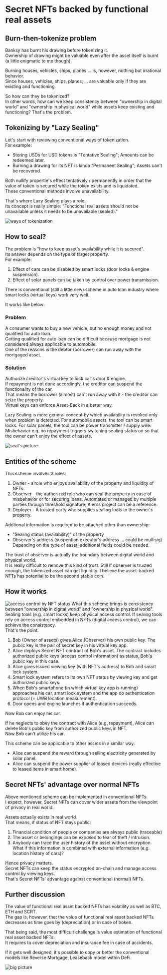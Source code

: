# Secret NFTs backed by functional real assets

## Burn-then-tokenize problem
Banksy has burnt his drawing before tokenizing it.  
Ownership of drawing might be valuable even after the asset itself is burnt (a little enigmatic to me though).

Burning houses, vehicles, ships, planes ... is, however, nothing but irrational behavior.  
Since houses, vehicles, ships, planes, ... are valuable only if they are existing and functioning.  

So how can they be tokenized?  
In other words, how can we keep consistency between "ownership in digital world" and "ownership in physical world" while assets keep existing and functioning?
That's the problem.

## Tokenizing by "Lazy Sealing"
Let's start with reviewing conventional ways of tokenization.  
For example:
* Storing USDs for USD tokens is "Tentative Sealing"; Amounts can be redeemed later.
* Burning a drawing for its NFT is kinda "Permanent Sealing"; Assets can't be recovered.

Both nullify propertie's effect tentatively / permanently in order that the value of token is secured while the token exists and is liquidated.  
These conventional methods involve unavailability.  

That's where Lazy Sealing plays a role.  
Its concept is really simple: "Functional real assets should not be unavailable unless it needs to be unavailable (sealed)."

![ways of tokenization](https://github.com/jangsa/share/blob/master/SecretNFTs/LazySealing/img/comparison_w.png "ways of tokenization")

## How to seal?
The problem is "how to keep asset's availability while it is secured".  
Its answer depends on the type of target property.  
For example:
1. Effect of cars can be disabled by smart locks (door locks & engine suspension).
1. Effect of solar panels can be taken by control over power transmission.

There is conventional (still a little new) scheme in auto loan industry where smart locks (virtual keys) work very well.

It works like below:
### Problem
A consumer wants to buy a new vehicle, but no enough money and not qualified for auto loan.  
Getting qualified for auto loan can be difficult because mortgage is not considered always applicable to automobile.  
One of the reasons is the debtor (borrower) can run away with the mortgaged asset.  
### Solution
Authorize creditor's virtual key to lock car's door & engine.  
If repayment is not done accordingly, the creditor can suspend the functionality of the car.  
That means the borrower (almost) can't run away with it - the creditor can seize the property.  
Virtual keys can enforce Asset-Back in a better way.

Lazy Sealing is more general concept by which availability is revoked only when problem is detected.
For automobile assets, the tool can be smart locks.
For solar panels, the tool can be power transmitter / supply wire.
Misbehavior e.g. no repayment triggers switching sealing status on so that the owner can't enjoy the effect of assets.

![seal's picture](https://www.ecomare.nl/wp-content/uploads/2017/04/ill-gewone-zeehond-2010-10sw.jpg "seal")

## Entities of the scheme
This scheme involves 3 roles:
1. Owner - a role who enjoys availability of the property and liquidity of NFTs.
1. Observer - the authorized role who can seal the property in case of misbehavior or for securing loans. Automated or managed by multiple parties through threshold signature; Kleros project can be a reference.
1. Deployer - A trusted party who supplies sealing tools to the owner's property.

Addtional information is required to be attached other than ownership:
* "Sealing status (availability)" of the property
* Observer's address (suspention executor's address ... could be multisig)
Depending on the type of asset, additional fields could be needed.  

The trust of observer is actually the boundary between digital world and physical world.  
It is really difficult to remove this kind of trust.
Still if observer is trusted enough, the tokenized asset can get liquidity. I believe the asset-backed NFTs has potential to be the second stable coin.  

## How it works
![access control by NFT status](https://github.com/jangsa/share/blob/master/SecretNFTs/LazySealing/img/architecture_w.png "access control by NFT status")
What this scheme brings is consistency between "ownership in digital world" and "ownership in physical world".  
Sealing tools (e.g. smart locks) keep physical access control. If sealing tools rely on access control embedded in NFTs (digital access control), we can achieve the consistency.  
That's the point.

1. Bob (Owner of assets) gives Alice (Observer) his own public key. The public key is the pair of secret key in his virtual key app.
1. Alice deploys Secret NFT contract of Bob's asset. The contract includes authorized public keys (access control information) as status, Bob's public key in this case.
1. Alice gives issued viewing key (with NFT's address) to Bob and smart lock system.
1. Smart lock system refers to its own NFT status by viewing key and get authorized public keys.
1. When Bob's smartphone (in which virtual key app is running) approaches his car, smart lock system and the app do authentication protocol (+ UWB location measurement).
1. Door opens and engine launches if authentication succeeds.

Now Bob can enjoy his car.  

If he neglects to obey the contract with Alice (e.g. repayment), Alice can delete Bob's public key from authorized public keys in NFT.  
Now Bob can't utilize his car.

This scheme can be applicable to other assets in a similar way.
* Alice can suspend the reward through selling electricity generated by solar panel.
* Alice can suspend the power supplier of leased devices (really effective to leased items in smart home).

## Secret NFTs' advantage over normal NFTs
Above mentioned scheme can be implemented in conventional NFTs.  
I expect, however, Secret NFTs can cover wider assets from the viewpoint of privacy in real world.

Assets actually exists in real world.  
That means, if status of NFT stays public:
1. Financial condition of people or companies are always public (traceable)  
1. The asset or belongings can be exposed to fear of theft / intrusion.  
1. Anybody can trace the user history of the asset without encryption. What if this information is combined with external information (e.g. location history of cars)?

Hence privacy matters.  
Secret NFTs can keep the status encrypted on-chain and manage access control by viewing keys.  
That's Secret NFTs' advantage against conventional (normal) NFTs.  

## Further discussion
The value of functional real asset backed NFTs has volatility as well as BTC, ETH and SCRT.  
The gap is, however, that the value of functional real asset backed NFTs decreases as time goes by (depreciation) or in case of boken.

That being said, the most difficult challenge is value estimation of functional real asset backed NFTs.  
It requires to cover depreciation and insurance fee in case of accidents.

If it gets well designed, it's possible to copy or better the conventional models like Reverse Mortgage, Leaseback model within DeFi.

![big picture](https://github.com/jangsa/share/blob/master/SecretNFTs/LazySealing/img/overall_w.png "big picture")


